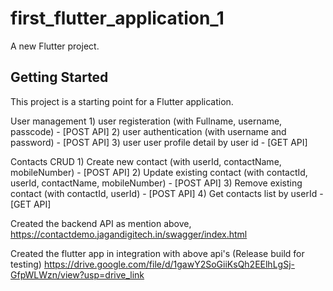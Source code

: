 # first_flutter_application_1

A new Flutter project.

## Getting Started

This project is a starting point for a Flutter application.

User management 
	1) user registeration (with Fullname, username, passcode) - [POST API]
	2) user authentication (with username and password) - [POST API]
	3) user user profile detail by user id - [GET API]
	
Contacts CRUD
	1) Create new contact (with userId, contactName, mobileNumber) - [POST API]
	2) Update existing contact (with contactId, userId, contactName, mobileNumber) - [POST API]
	3) Remove existing contact (with contactId, userId) - [POST API]
	4) Get contacts list by userId - [GET API]  

Created the backend API as mention above,
https://contactdemo.jagandigitech.in/swagger/index.html

Created the flutter app in integration with above api's (Release build for testing)
https://drive.google.com/file/d/1gawY2SoGiiKsQh2EElhLgSj-GfpWLWzn/view?usp=drive_link
